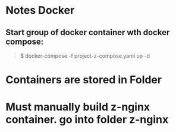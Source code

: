 # Notes Docker
## Start group of docker container wth docker compose:
> $ docker-compose -f project-z-compose.yaml up -d


# Containers are stored in Folder

# Must manually build z-nginx container. go into folder z-nginx 

